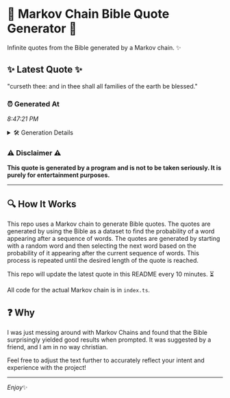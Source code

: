 # 📖 Markov Chain Bible Quote Generator 📖

Infinite quotes from the Bible generated by a Markov chain. ✨

## ✨ Latest Quote ✨
"curseth thee: and in thee shall all families of the earth be blessed."

### ⏰ Generated At
*8:47:21 PM*

<details>
    <summary>🛠️ Generation Details</summary>
    <p>
        <strong>🌱 Seed:</strong> curseth<br>
        <strong>🔄 Iterations:</strong> 12<br>
        <strong>📜 Context History:</strong><br>[ curseth ]: thee:<br>[ curseth, thee: ]: and<br>[ curseth, thee:, and ]: in<br>[ curseth, thee:, and, in ]: thee<br>[ curseth, thee:, and, in, thee ]: shall<br>[ curseth, thee:, and, in, thee, shall ]: all<br>[ thee:, and, in, thee, shall, all ]: families<br>[ and, in, thee, shall, all, families ]: of<br>[ in, thee, shall, all, families, of ]: the<br>[ thee, shall, all, families, of, the ]: earth<br>[ shall, all, families, of, the, earth ]: be<br>[ all, families, of, the, earth, be ]: blessed.<br>
    </p>
</details>

### ⚠️ Disclaimer ⚠️
**This quote is generated by a program and is not to be taken seriously. It is purely for entertainment purposes.**

---

## 🔍 How It Works

This repo uses a Markov chain to generate Bible quotes. The quotes are generated by using the Bible as a dataset to find the probability of a word appearing after a sequence of words. The quotes are generated by starting with a random word and then selecting the next word based on the probability of it appearing after the current sequence of words. This process is repeated until the desired length of the quote is reached.

This repo will update the latest quote in this README every 10 minutes. ⏳

All code for the actual Markov chain is in `index.ts`.

## ❓ Why

I was just messing around with Markov Chains and found that the Bible surprisingly yielded good results when prompted. 
It was suggested by a friend, and I am in no way christian.

Feel free to adjust the text further to accurately reflect your intent and experience with the project!

---

*Enjoy*✨
